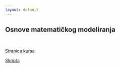 ```yaml
---
layout: default
---
```


## Osnove matematičkog modeliranja

<br>

[Stranica kursa](http://poincare.matf.bg.ac.rs/~zorica.drazic/OMM2024.html)

[Skripta](../materials/active/OMM/)
